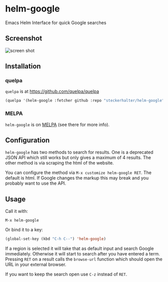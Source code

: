 # helm-google

Emacs Helm Interface for quick Google searches

## Screenshot

![screen shot](https://raw.github.com/steckerhalter/helm-google/master/screenshot.png)

## Installation

### quelpa

`quelpa` is at https://github.com/quelpa/quelpa

```lisp
(quelpa '(helm-google :fetcher github :repo "steckerhalter/helm-google"))
```

### MELPA

`helm-google` is on [MELPA](http://melpa.milkbox.net/) (see there for more info).

## Configuration

`helm-google` has two methods to search for results. One is a deprecated JSON API which still works but only gives a maximum of 4 results. The other method is via scraping the html of the website.

You can configure the method via `M-x customize helm-google RET`. The default is html. If Google changes the markup this may break and you probably want to use the API.

## Usage

Call it with:

    M-x helm-google

Or bind it to a key:

```lisp
(global-set-key (kbd "C-h C--") 'helm-google)
```

If a region is selected it will take that as default input and search Google immediately. Otherwise it will start to search after you have entered a term. Pressing `RET` on a result calls the `browse-url` function which should open the URL in your external browser.

If you want to keep the search open use `C-z` instead of `RET`.
